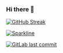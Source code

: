### Hi there 👋



[![GitHub Streak](http://github-readme-streak-stats.herokuapp.com?user=AhmadMraish&date_format=M%20j%5B%2C%20Y%5D)](https://git.io/streak-stats)

[![Sparkline](https://stars.medv.io/Naereen/badges.svg)](https://stars.medv.io/Naereen/badges)

[![GitLab last commit](https://badgen.net/gitlab/last-commit/NickBusey/HomelabOS/)](https://gitlab.com/NickBusey/HomelabOS/-/commits)

<!--
**AhmadMraish/AhmadMraish** is a ✨ _special_ ✨ repository because its `README.md` (this file) appears on your GitHub profile.

<h1 align="center">
Hi, welcome to my GitHub! <img width="30" src="https://emojis.slackmojis.com/emojis/images/1593555389/9579/blob_excited.gif?1593555389" alt="party blob"/>  
</h1>

<img  alt="GIF" align="right" src="https://github.com/Gapur/Gapur/blob/master/coding.gif?raw=true" width="408" height="318" /> 





## 👩‍💻 About me:

*  I love programming <img width="16" src="https://about.gitlab.com/images/blogimages/GitLab-Dev.png" alt="" />
*  My favorite programming language is JavaScript[![JavaScript](https://img.shields.io/badge/--F7DF1E?logo=javascript&logoColor=000)](https://www.javascript.com/) :blush:
*  Gaming and and reading are my favourite hobbies:star: :sparkles:
*  I like to spend my spare time learning new technologies, refactoring my old code and adding new features to it :muscle::zap:
<br>

## 🧰 Languages & Tools:
![](https://img.shields.io/badge/HTML5-E34F26?style=for-the-badge&logo=html5&logoColor=white)
![](https://img.shields.io/badge/CSS3-1572B6?style=for-the-badge&logo=css3&logoColor=white)
![](https://img.shields.io/badge/JavaScript-F7DF1E?style=for-the-badge&logo=javascript&logoColor=black)
[![Visual Studio](https://img.shields.io/badge/--6C33AF?logo=visual%20studio)](https://visualstudio.microsoft.com/)
<br />

## 📚 Libraries:
![](https://img.shields.io/badge/React-20232A?style=for-the-badge&logo=react&logoColor=61DAFB)
![](https://img.shields.io/badge/Bootstrap-563D7C?style=for-the-badge&logo=bootstrap&logoColor=white)
![](https://img.shields.io/badge/Material--UI-0081CB?style=for-the-badge&logo=material-ui&logoColor=white)
![](https://img.shields.io/badge/React_Router-CA4245?style=for-the-badge&logo=react-router&logoColor=white)

<br />

## 📈 My GitHub Stats:

![GitHub stats](https://github-readme-stats.vercel.app/api?username=AhmadMraish&show_icons=true)

<br />

## 📫 Connect with me:
[<img align="center" alt="Linkedin" src="https://img.shields.io/badge/LinkedIn-0077B5?style=for-the-badge&logo=linkedin&logoColor=white" />][linkedin]
[<img align="center" alt="Github" src="https://img.shields.io/badge/GitHub-100000?style=for-the-badge&logo=github&logoColor=white" />][github]
[<img align="center" alt="Email" src="https://img.shields.io/badge/Gmail-D14836?style=for-the-badge&logo=gmail&logoColor=white" />][email]

<br />

[linkedin]:https://www.linkedin.com/in/ahmadmraish/
[github]: https://github.com/AhmadMraish?tab=follow
[email]: mailto:ahmadmraish59@gmail.com
